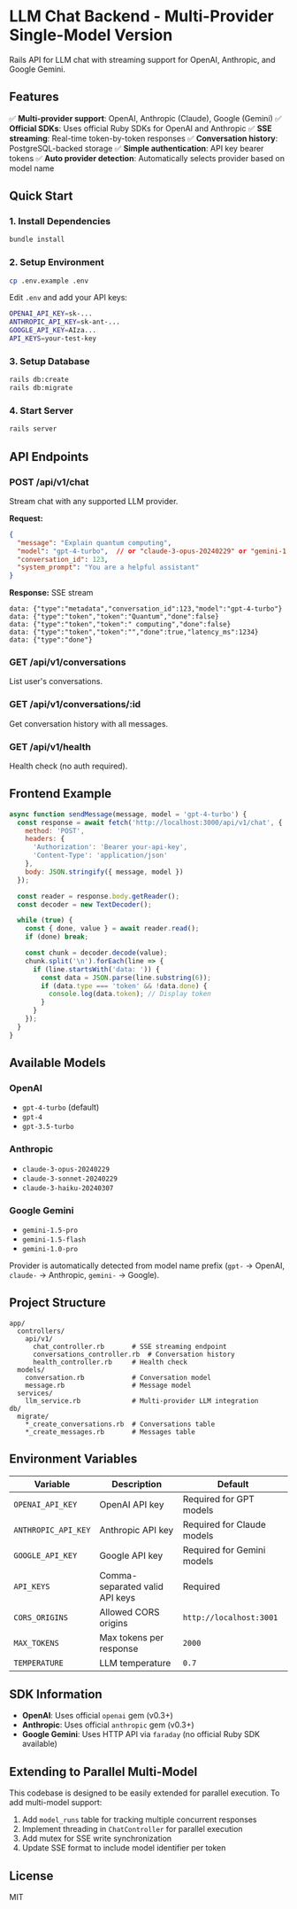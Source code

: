 # LLM Chat Backend - Multi-Provider Single-Model Version

Rails API for LLM chat with streaming support for OpenAI, Anthropic, and Google Gemini.

## Features

✅ **Multi-provider support**: OpenAI, Anthropic (Claude), Google (Gemini)
✅ **Official SDKs**: Uses official Ruby SDKs for OpenAI and Anthropic
✅ **SSE streaming**: Real-time token-by-token responses
✅ **Conversation history**: PostgreSQL-backed storage
✅ **Simple authentication**: API key bearer tokens
✅ **Auto provider detection**: Automatically selects provider based on model name

## Quick Start

### 1. Install Dependencies

```bash
bundle install
```

### 2. Setup Environment

```bash
cp .env.example .env
```

Edit `.env` and add your API keys:
```bash
OPENAI_API_KEY=sk-...
ANTHROPIC_API_KEY=sk-ant-...
GOOGLE_API_KEY=AIza...
API_KEYS=your-test-key
```

### 3. Setup Database

```bash
rails db:create
rails db:migrate
```

### 4. Start Server

```bash
rails server
```

## API Endpoints

### POST /api/v1/chat

Stream chat with any supported LLM provider.

**Request:**
```json
{
  "message": "Explain quantum computing",
  "model": "gpt-4-turbo",  // or "claude-3-opus-20240229" or "gemini-1.5-pro"
  "conversation_id": 123,
  "system_prompt": "You are a helpful assistant"
}
```

**Response:** SSE stream

```
data: {"type":"metadata","conversation_id":123,"model":"gpt-4-turbo"}
data: {"type":"token","token":"Quantum","done":false}
data: {"type":"token","token":" computing","done":false}
data: {"type":"token","token":"","done":true,"latency_ms":1234}
data: {"type":"done"}
```

### GET /api/v1/conversations

List user's conversations.

### GET /api/v1/conversations/:id

Get conversation history with all messages.

### GET /api/v1/health

Health check (no auth required).

## Frontend Example

```javascript
async function sendMessage(message, model = 'gpt-4-turbo') {
  const response = await fetch('http://localhost:3000/api/v1/chat', {
    method: 'POST',
    headers: {
      'Authorization': 'Bearer your-api-key',
      'Content-Type': 'application/json'
    },
    body: JSON.stringify({ message, model })
  });

  const reader = response.body.getReader();
  const decoder = new TextDecoder();

  while (true) {
    const { done, value } = await reader.read();
    if (done) break;

    const chunk = decoder.decode(value);
    chunk.split('\n').forEach(line => {
      if (line.startsWith('data: ')) {
        const data = JSON.parse(line.substring(6));
        if (data.type === 'token' && !data.done) {
          console.log(data.token); // Display token
        }
      }
    });
  }
}
```

## Available Models

### OpenAI
- `gpt-4-turbo` (default)
- `gpt-4`
- `gpt-3.5-turbo`

### Anthropic
- `claude-3-opus-20240229`
- `claude-3-sonnet-20240229`
- `claude-3-haiku-20240307`

### Google Gemini
- `gemini-1.5-pro`
- `gemini-1.5-flash`
- `gemini-1.0-pro`

Provider is automatically detected from model name prefix (`gpt-` → OpenAI, `claude-` → Anthropic, `gemini-` → Google).

## Project Structure

```
app/
  controllers/
    api/v1/
      chat_controller.rb       # SSE streaming endpoint
      conversations_controller.rb  # Conversation history
      health_controller.rb     # Health check
  models/
    conversation.rb            # Conversation model
    message.rb                 # Message model
  services/
    llm_service.rb             # Multi-provider LLM integration
db/
  migrate/
    *_create_conversations.rb  # Conversations table
    *_create_messages.rb       # Messages table
```

## Environment Variables

| Variable | Description | Default |
|----------|-------------|---------|
| `OPENAI_API_KEY` | OpenAI API key | Required for GPT models |
| `ANTHROPIC_API_KEY` | Anthropic API key | Required for Claude models |
| `GOOGLE_API_KEY` | Google API key | Required for Gemini models |
| `API_KEYS` | Comma-separated valid API keys | Required |
| `CORS_ORIGINS` | Allowed CORS origins | `http://localhost:3001` |
| `MAX_TOKENS` | Max tokens per response | `2000` |
| `TEMPERATURE` | LLM temperature | `0.7` |

## SDK Information

- **OpenAI**: Uses official `openai` gem (v0.3+)
- **Anthropic**: Uses official `anthropic` gem (v0.3+)
- **Google Gemini**: Uses HTTP API via `faraday` (no official Ruby SDK available)

## Extending to Parallel Multi-Model

This codebase is designed to be easily extended for parallel execution. To add multi-model support:

1. Add `model_runs` table for tracking multiple concurrent responses
2. Implement threading in `ChatController` for parallel execution
3. Add mutex for SSE write synchronization
4. Update SSE format to include model identifier per token

## License

MIT